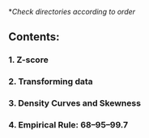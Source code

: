 **Check directories according to order*

## Contents:
### 1. Z-score
### 2. Transforming data
### 3. Density Curves and Skewness
### 4. Empirical Rule: 68–95–99.7
